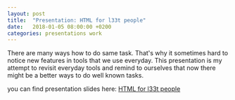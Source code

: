 ```yaml
---
layout: post
title:  "Presentation: HTML for l33t people"
date:   2018-01-05 08:00:00 +0200
categories: presentations work
---
```


There are many ways how to do same task. That's why it sometimes hard to notice
new features in tools that we use everyday. This presentation is my attempt to
revisit everyday tools and remind to ourselves that now there might be a better
ways to do well known tasks.

you can find presentation slides here: [HTML for l33t people](https://povilasjurcys.github.io/presentations/work/20180105_html_for_l33t)
